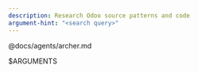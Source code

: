 ```yaml
---
description: Research Odoo source patterns and code
argument-hint: "<search query>"
---
```


@docs/agents/archer.md

$ARGUMENTS